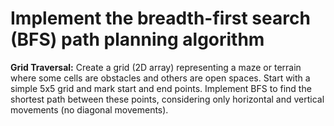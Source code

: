 # Implement the breadth-first search (BFS) path planning algorithm

**Grid Traversal:**
Create a grid (2D array) representing a maze or terrain where some cells are obstacles and others are open spaces. Start with a simple 5x5 grid and mark start and end points. Implement BFS to find the shortest path between these points, considering only horizontal and vertical movements (no diagonal movements).
